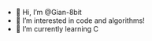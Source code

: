 - 👋 Hi, I’m @Gian-8bit
- 👀 I’m interested in code and algorithms!
- 🌱 I’m currently learning C

<!---
Gian-8bit/Gian-8bit is a ✨ special ✨ repository because its `README.md` (this file) appears on your GitHub profile.
You can click the Preview link to take a look at your changes.
--->
